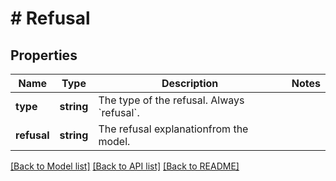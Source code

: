 # # Refusal

## Properties

Name | Type | Description | Notes
------------ | ------------- | ------------- | -------------
**type** | **string** | The type of the refusal. Always &#x60;refusal&#x60;. |
**refusal** | **string** | The refusal explanationfrom the model. |

[[Back to Model list]](../../README.md#models) [[Back to API list]](../../README.md#endpoints) [[Back to README]](../../README.md)
